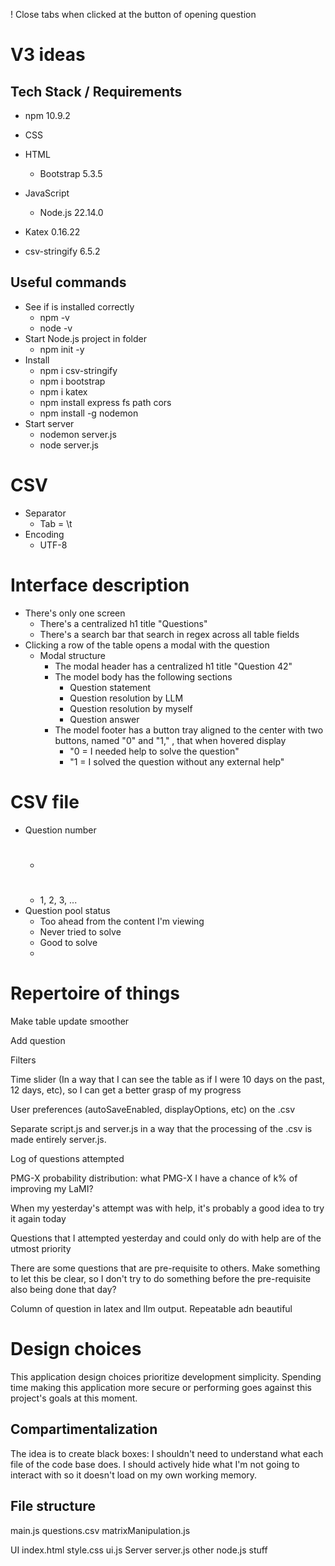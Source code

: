 ! Close tabs when clicked at the button of opening question
# V3 ideas

## Tech Stack / Requirements
- npm 10.9.2

- CSS
- HTML
	- Bootstrap 5.3.5
- JavaScript
	- Node.js 22.14.0
- Katex 0.16.22
- csv-stringify 6.5.2

## Useful commands
- See if is installed correctly
	- npm -v
	- node -v
- Start Node.js project in folder
	- npm init -y
- Install 
	- npm i csv-stringify
	- npm i bootstrap
	- npm i katex
	- npm install express fs path cors
	- npm install -g nodemon
- Start server
	- nodemon server.js
	- node server.js

# CSV
- Separator
	- Tab = \t
- Encoding
	- UTF-8

# Interface description
- There's only one screen
	- There's a centralized h1 title "Questions"
	- There's a search bar that search in regex across all table fields
- Clicking a row of the table opens a modal with the question
	- Modal structure
		- The modal header has a centralized h1 title "Question 42"
		- The model body has the following sections
			- Question statement
			- Question resolution by LLM
			- Question resolution by myself
			- Question answer
		- The model footer has a button tray aligned to the center with two buttons, named "0" and "1," , that when hovered display
			- "0 = I needed help to solve the question" 
			- "1 = I solved the question without any external help" 

# CSV file
- Question number
	- #
	- 1, 2, 3, ...
- Question pool status
	- Too ahead from the content I'm viewing
	- Never tried to solve
	- Good to solve
	- 











# Repertoire of things 
Make table update smoother

Add question

Filters

Time slider (In a way that I can see the table as if I were 10 days on the past, 12 days, etc), so I can get a better grasp of my progress

User preferences (autoSaveEnabled, displayOptions, etc) on the .csv

Separate script.js and server.js in a way that the processing of the .csv is made entirely server.js. 

Log of questions attempted

PMG-X probability distribution: what PMG-X I have a chance of k% of improving my LaMI?

When my yesterday's attempt was with help, it's probably a good idea to try it again today

Questions that I attempted yesterday and could only do with help are of the utmost priority

There are some questions that are pre-requisite to others. Make something to let this be clear, so I don't try to do something before the pre-requisite also being done that day?



Column of question in latex and llm output. Repeatable adn beautiful
# Design choices
This application design choices prioritize development simplicity.
Spending time making this application more secure or performing goes against this project's goals at this moment.

## Compartimentalization
The idea is to create black boxes: I shouldn't need to understand what each file of the code base does. I should actively hide what I'm not going to interact with so it doesn't load on my own working memory.

## File structure
main.js
questions.csv
matrixManipulation.js

UI
    index.html
    style.css
    ui.js
Server
    server.js
    other node.js stuff
